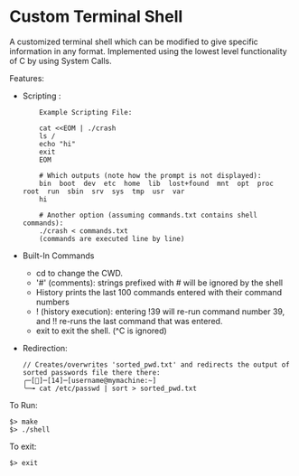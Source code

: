 # Custom Terminal Shell

A customized terminal shell which can be modified to give specific information in any format. Implemented using the lowest level functionality of C by using System Calls. 

Features: 
  -	Scripting :
  
            Example Scripting File:
            
            cat <<EOM | ./crash
            ls /
            echo "hi"
            exit
            EOM

            # Which outputs (note how the prompt is not displayed):
            bin  boot  dev  etc  home  lib  lost+found  mnt  opt  proc  root  run  sbin  srv  sys  tmp  usr  var
            hi

            # Another option (assuming commands.txt contains shell commands):
            ./crash < commands.txt
            (commands are executed line by line)
            
  -	Built-In Commands
    - cd to change the CWD. 
    - '#' (comments): strings prefixed with # will be ignored by the shell
    - History prints the last 100 commands entered with their command numbers
    - ! (history execution): entering !39 will re-run command number 39, and !! re-runs the last command that was entered.
    - exit to exit the shell. (^C is ignored)
  -	Redirection:
  
        // Creates/overwrites 'sorted_pwd.txt' and redirects the output of sorted passwords file there there:
        ╭─[🙂]─[14]─[username@mymachine:~]
        ╰─╼ cat /etc/passwd | sort > sorted_pwd.txt

 To Run:
 
    $> make
    $> ./shell

To exit:

    $> exit
